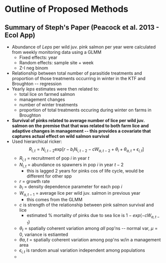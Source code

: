 # Outline of Proposed Methods

## Summary of Steph's Paper (Peacock et al. 2013 - Ecol App)

* Abundance of *Leps* per wild juv. pink salmon per year were calculated from weekly monitoring data using a GLMM 
  * Fixed effects: year 
  * Random effects: sample site + week 
  * Z-I neg binom 
* Relationship between total number of parasitide treatments and proportion of those treatments occurring in winter in the KTF and Broughton -- regression 
* Yearly *leps* estimates were then related to:
  * total lice on farmed salmon
  * management changes 
  * number of winter treatments 
  * proportion of total treatments occuring during winter on farms in Broughton 
* **Survival of pinks related to average number of lice per wild juv. salmon on the premise that that was related to both farm lice and adaptive changes in management -- this provides a covariate that captures actual effect on wild salmon survival**
* Used hierarchical ricker: 
  $$ R_{i,t} = N_{i,t-2} \text{exp} [r - b_iN_{i,t-2} - cW_{a,t-2} + \theta_i + \theta_{a,t} + \epsilon_{i,t}] $$
    * $R_{i,t}$ = recruitment of pop $i$ in year $t$ 
    * $N_{i,t}$ = abundance os spawners in pop $i$ in year $t-2$
      * this is lagged 2 years for pinks cos of life cycle, would be different for other spp 
    * $r$ = growth rate 
    * $b_i$ = density dependence parameter for each pop $i$
    * $W_{a,t-1}$ = average lice per wild juv. salmon in previous year 
      * this comes from the GLMM
    * $c$ is strength of the relationship between pink salmon survival and lice 
      * estimated % mortality of pinks due to sea lice is $1- exp(-cW_{a,t-1})$
    * $\theta_t$ = spatially coherent variation among *all* pop'ns -- normal var, $\mu = 0$, variance is estiamted 
    *  $\theta{a,t}$ = spatially coherent variation among pop'ns w/in a management area 
    *  $\epsilon_{i,t}$ is random anual variation independent among populations
    *   